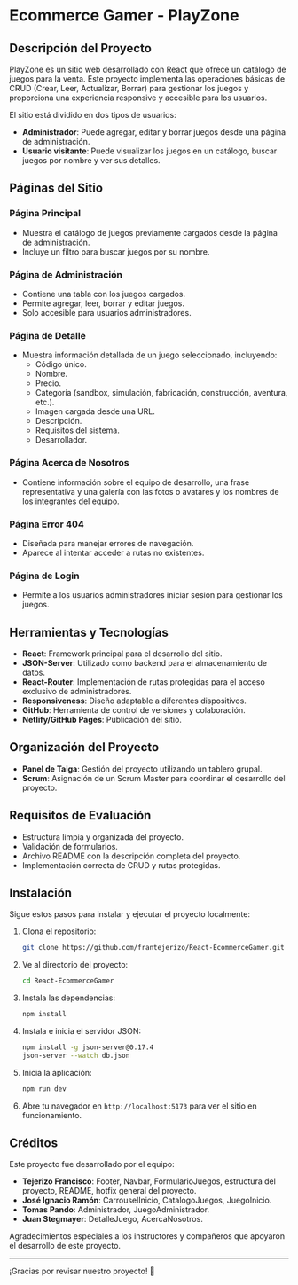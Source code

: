 # Ecommerce Gamer - PlayZone

## Descripción del Proyecto

PlayZone es un sitio web desarrollado con React que ofrece un catálogo de juegos para la venta. Este proyecto implementa las operaciones básicas de CRUD (Crear, Leer, Actualizar, Borrar) para gestionar los juegos y proporciona una experiencia responsive y accesible para los usuarios. 

El sitio está dividido en dos tipos de usuarios:
- **Administrador**: Puede agregar, editar y borrar juegos desde una página de administración.
- **Usuario visitante**: Puede visualizar los juegos en un catálogo, buscar juegos por nombre y ver sus detalles.

## Páginas del Sitio

### Página Principal
- Muestra el catálogo de juegos previamente cargados desde la página de administración.
- Incluye un filtro para buscar juegos por su nombre.

### Página de Administración
- Contiene una tabla con los juegos cargados.
- Permite agregar, leer, borrar y editar juegos.
- Solo accesible para usuarios administradores.

### Página de Detalle
- Muestra información detallada de un juego seleccionado, incluyendo:
  - Código único.
  - Nombre.
  - Precio.
  - Categoría (sandbox, simulación, fabricación, construcción, aventura, etc.).
  - Imagen cargada desde una URL.
  - Descripción.
  - Requisitos del sistema.
  - Desarrollador.

### Página Acerca de Nosotros
- Contiene información sobre el equipo de desarrollo, una frase representativa y una galería con las fotos o avatares y los nombres de los integrantes del equipo.

### Página Error 404
- Diseñada para manejar errores de navegación.
- Aparece al intentar acceder a rutas no existentes.

### Página de Login
- Permite a los usuarios administradores iniciar sesión para gestionar los juegos.

## Herramientas y Tecnologías
- **React**: Framework principal para el desarrollo del sitio.
- **JSON-Server**: Utilizado como backend para el almacenamiento de datos.
- **React-Router**: Implementación de rutas protegidas para el acceso exclusivo de administradores.
- **Responsiveness**: Diseño adaptable a diferentes dispositivos.
- **GitHub**: Herramienta de control de versiones y colaboración.
- **Netlify/GitHub Pages**: Publicación del sitio.

## Organización del Proyecto
- **Panel de Taiga**: Gestión del proyecto utilizando un tablero grupal.
- **Scrum**: Asignación de un Scrum Master para coordinar el desarrollo del proyecto.

## Requisitos de Evaluación
- Estructura limpia y organizada del proyecto.
- Validación de formularios.
- Archivo README con la descripción completa del proyecto.
- Implementación correcta de CRUD y rutas protegidas.

## Instalación

Sigue estos pasos para instalar y ejecutar el proyecto localmente:

1. Clona el repositorio:
   ```bash
   git clone https://github.com/frantejerizo/React-EcommerceGamer.git
   ```

2. Ve al directorio del proyecto:
   ```bash
   cd React-EcommerceGamer
   ```

3. Instala las dependencias:
   ```bash
   npm install
   ```

4. Instala e inicia el servidor JSON:
   ```bash
   npm install -g json-server@0.17.4
   json-server --watch db.json
   ```

5. Inicia la aplicación:
   ```bash
   npm run dev
   ```

6. Abre tu navegador en `http://localhost:5173` para ver el sitio en funcionamiento.

## Créditos

Este proyecto fue desarrollado por el equipo:

- **Tejerizo Francisco**: Footer, Navbar, FormularioJuegos, estructura del proyecto, README, hotfix general del proyecto.
- **José Ignacio Ramón**: CarrouselInicio, CatalogoJuegos, JuegoInicio.
- **Tomas Pando**: Administrador, JuegoAdministrador.
- **Juan Stegmayer**: DetalleJuego, AcercaNosotros.

Agradecimientos especiales a los instructores y compañeros que apoyaron el desarrollo de este proyecto.

---

¡Gracias por revisar nuestro proyecto! 🚀

